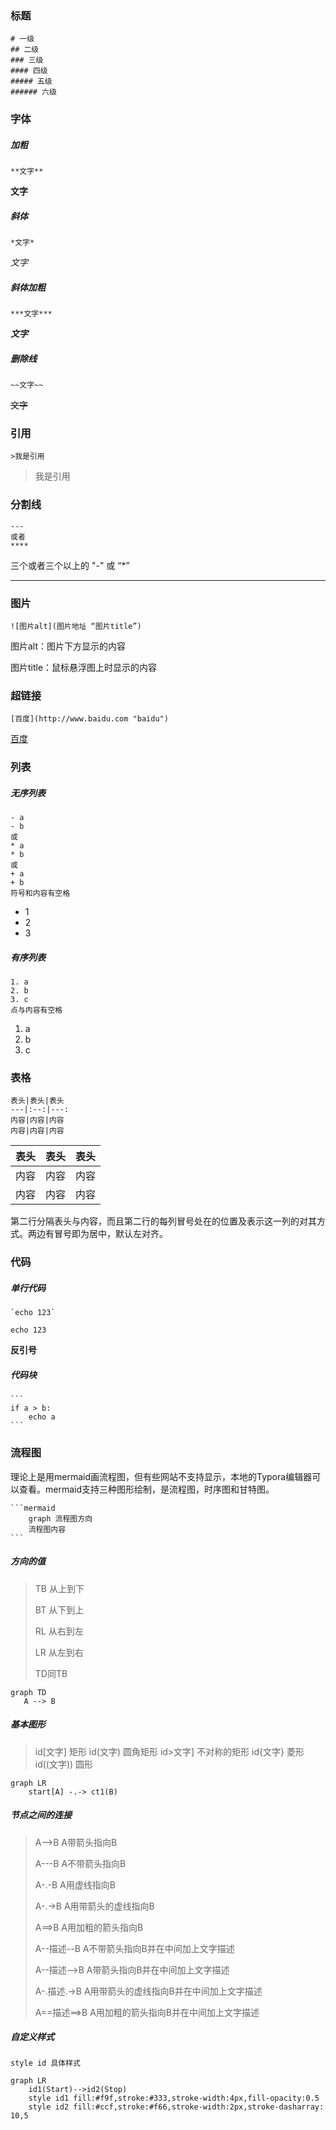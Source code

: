 ### 标题

```
# 一级
## 二级
### 三级
#### 四级
##### 五级
###### 六级
```

### 字体

##### 加粗

```
**文字**
```

**文字**

##### 斜体

```
*文字*
```

*文字*

##### 斜体加粗

```
***文字***
```

***文字***

##### 删除线

```
~~文字~~
```

~~文字~~

### 引用

```
>我是引用
```

>我是引用

### 分割线

```
---
或者
****
```

三个或者三个以上的 "-" 或 “*”

****

### 图片

```
![图片alt](图片地址 “图片title”)
```

图片alt：图片下方显示的内容

图片title：鼠标悬浮图上时显示的内容

### 超链接

```
[百度](http://www.baidu.com "baidu")
```

[百度](http://www.baidu.com "baidu")

### 列表

##### 无序列表

```
- a
- b
或
* a
* b
或
+ a
+ b
符号和内容有空格
```

- 1
- 2
- 3

##### 有序列表

```
1. a
2. b
3. c
点与内容有空格
```

1. a
2. b
3. c

### 表格

```
表头|表头|表头
---|:--:|---:
内容|内容|内容
内容|内容|内容
```

| 表头 | 表头 | 表头 |
| ---- | :--: | ---: |
| 内容 | 内容 | 内容 |
| 内容 | 内容 | 内容 |

第二行分隔表头与内容，而且第二行的每列冒号处在的位置及表示这一列的对其方式。两边有冒号即为居中，默认左对齐。

### 代码

##### 单行代码

```
`echo 123`
```

`echo 123`

**反引号**

##### 代码块

```
​```
if a > b:
	echo a
​```
```

### 流程图

理论上是用mermaid画流程图，但有些网站不支持显示，本地的Typora编辑器可以查看。mermaid支持三种图形绘制，是流程图，时序图和甘特图。

```
​```mermaid
	graph 流程图方向
	流程图内容
​```
```

##### 方向的值

> TB 从上到下
>
> BT 从下到上
>
> RL 从右到左
>
> LR 从左到右
>
> TD同TB

```mermaid
graph TD
   A --> B
```

##### 基本图形

> id[文字] 矩形
> id(文字) 圆角矩形
> id>文字] 不对称的矩形
> id{文字} 菱形
> id((文字)) 圆形

```mermaid
graph LR
	start[A] -.-> ct1(B)
```

##### 节点之间的连接

> A-->B  A带箭头指向B
>
> A---B  A不带箭头指向B
>
> A-.-B  A用虚线指向B
>
> A-.->B  A用带箭头的虚线指向B
>
> A==>B  A用加粗的箭头指向B
>
> A--描述--B  A不带箭头指向B并在中间加上文字描述
>
> A--描述-->B  A带箭头指向B并在中间加上文字描述
>
> A-.描述.->B  A用带箭头的虚线指向B并在中间加上文字描述
>
> A==描述==>B  A用加粗的箭头指向B并在中间加上文字描述

##### 自定义样式

```
style id 具体样式
```

```mermaid
graph LR
    id1(Start)-->id2(Stop)
    style id1 fill:#f9f,stroke:#333,stroke-width:4px,fill-opacity:0.5
    style id2 fill:#ccf,stroke:#f66,stroke-width:2px,stroke-dasharray: 10,5
```

